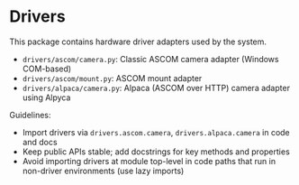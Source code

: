 # Drivers

This package contains hardware driver adapters used by the system.

- `drivers/ascom/camera.py`: Classic ASCOM camera adapter (Windows COM-based)
- `drivers/ascom/mount.py`: ASCOM mount adapter
- `drivers/alpaca/camera.py`: Alpaca (ASCOM over HTTP) camera adapter using Alpyca

Guidelines:
- Import drivers via `drivers.ascom.camera`, `drivers.alpaca.camera` in code and docs
- Keep public APIs stable; add docstrings for key methods and properties
- Avoid importing drivers at module top-level in code paths that run in non-driver environments (use lazy imports)
